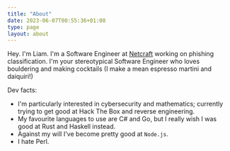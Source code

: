 ```yaml
---
title: "About"
date: 2023-06-07T00:55:36+01:00
type: page
layout: about
---
```


Hey. I'm Liam. I'm a Software Engineer at [Netcraft](https://netcraft.com) working on phishing classification. I'm
your stereotypical Software Engineer who loves bouldering and making cocktails (I make a mean espresso martini
and daiquiri!)

Dev facts:
* I'm particularly interested in cybersecurity and mathematics; currently trying to get good at Hack The Box and
  reverse engineering.
* My favourite languages to use are C# and Go, but I really wish I was good at Rust and Haskell instead.
* Against my will I've become pretty good at `Node.js`.
* I hate Perl.
